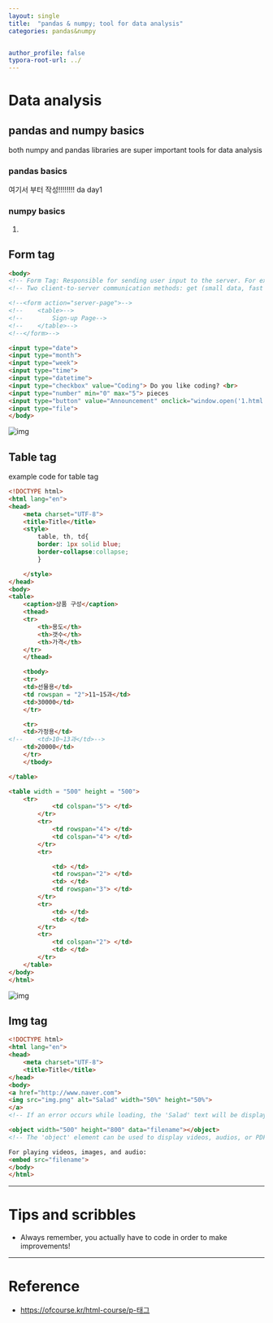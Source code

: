 ```yaml
---
layout: single
title:  "pandas & numpy; tool for data analysis"
categories: pandas&numpy


author_profile: false
typora-root-url: ../
---
```


# Data analysis

## pandas and numpy basics

both numpy and pandas libraries are super important tools for data analysis

### pandas basics

여기서 부터 작성!!!!!!!! da day1

### numpy basics 



1. 


## Form tag

```html
<body>
<!-- Form Tag: Responsible for sending user input to the server. For example, sending data like usernames and passwords to the server. -->
<!-- Two client-to-server communication methods: get (small data, fast but less secure) / post (large data, slower but more secure) -->

<!--<form action="server-page">-->
<!--    <table>-->
<!--        Sign-up Page-->
<!--    </table>-->
<!--</form>-->

<input type="date">
<input type="month">
<input type="week">
<input type="time">
<input type="datetime">
<input type="checkbox" value="Coding"> Do you like coding? <br>
<input type="number" min="0" max="5"> pieces
<input type="button" value="Announcement" onclick="window.open('1.html')"> Open
<input type="file">
</body>

```



![img](https://blog.kakaocdn.net/dn/BJKzy/btr1nwRaJ3C/DJF2BfMKt6HiAEklHV0wlK/img.png)



## Table tag

example code for table tag

```html
<!DOCTYPE html>
<html lang="en">
<head>
    <meta charset="UTF-8">
    <title>Title</title>
    <style>
        table, th, td{
        border: 1px solid blue;
        border-collapse:collapse;
        }

    </style>
</head>
<body>
<table>
    <caption>상품 구성</caption>
    <thead>
    <tr>
        <th>용도</th>
        <th>갯수</th>
        <th>가격</th>
    </tr>
    </thead>

    <tbody>
    <tr>
    <td>선물용</td>
    <td rowspan = "2">11~15과</td>
    <td>30000</td>
    </tr>

    <tr>
    <td>가정용</td>
<!--    <td>10~13과</td>-->
    <td>20000</td>
    </tr>
    </tbody>

</table>

<table width = "500" height = "500">
    <tr>
            <td colspan="5"> </td>
        </tr>
        <tr>
            <td rowspan="4"> </td>
            <td colspan="4"> </td>
        </tr>
        <tr>

            <td> </td>
            <td rowspan="2"> </td>
            <td> </td>
            <td rowspan="3"> </td>
        </tr>
        <tr>
            <td> </td>
            <td> </td>
        </tr>
        <tr>
            <td colspan="2"> </td>
            <td> </td>
        </tr>
    </table>
</body>
</html>
```



![img](https://blog.kakaocdn.net/dn/tDlee/btr07AHpGbZ/ydvqgNsKT0DHClQqXtDTk0/img.png)



## Img tag

```html
<!DOCTYPE html>
<html lang="en">
<head>
    <meta charset="UTF-8">
    <title>Title</title>
</head>
<body>
<a href="http://www.naver.com">
<img src="img.png" alt="Salad" width="50%" height="50%">
</a>
<!-- If an error occurs while loading, the 'Salad' text will be displayed as a substitute for the image ('alt' attribute). -->

<object width="500" height="800" data="filename"></object>
<!-- The 'object' element can be used to display videos, audios, or PDF files on the web. -->

For playing videos, images, and audio:
<embed src="filename">
</body>
</html>

```





---

# Tips and scribbles

* Always remember, you actually have to code in order to make improvements!

  


---

# Reference

* https://ofcourse.kr/html-course/p-태그

